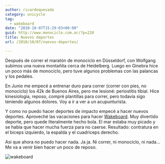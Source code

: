 ```yaml
---
author: ricardoquesada
category: unicycle
tag:
  - wakeboard
date: "2010-10-07T15:29:03+00:00"
guid: http://www.monociclo.com.ar/?p=220
title: Nuevos deportes
url: /2010/10/07/nuevos-deportes/

---
```

Después de correr el maratón de monociclo en Düsseldorf, con Wolfgang subimos una nueva montañita cerca de Heidelberg. Luego en Ginebra hice un poco más de monociclo, pero tuve algunos problemas con las palancas y los pedales.

En Junio me empecé a entrenar duro para correr (correr con pies, no monociclo) los 42k de Buenos Aires, pero me lesioné: periostitis tibial. Hice kinesiologia, reposo, compré plantillas para correr, pero todavía sigo teniendo algunos dolores. Voy a ir a ver a un acupunturista.

Y como no puedo hacer deportes de impacto empecé a hacer nuevos deportes. Aproveché las vacaciones para hacer [Wakeboard](http://en.wikipedia.org/wiki/Wakeboarding). Muy divertido deporte, pero quede literalmente hecho bola. El mar estaba muy picado y se había que hacer mucha fuerza para no caerse. Resultado: contratura en el biceps izquierdo, la espalda y el cuadriceps derecho.

Asi que ahora no puedo hacer nada. Ja ja. Ni correr, ni monociclo, ni nada... Me va a venir bien hacer un poco de reposo.

![wakeboard](http://lh6.ggpht.com/_7Tp7oCOlWFE/TKtL9nrYcSI/AAAAAAAAcuI/Oc-ItjkgDSU/s800/IMG_5514.JPG)
